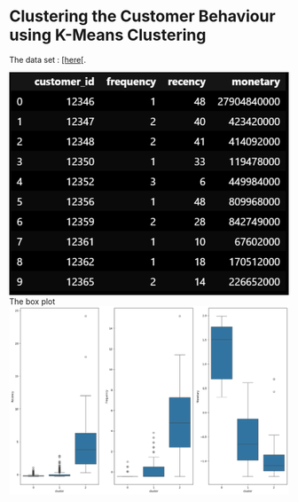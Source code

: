 # Clustering the Customer Behaviour using K-Means Clustering
<body>
  <p>
    The data set : <a href="https://storage.googleapis.com/dqlab-dataset/RFM_customer.csv">[here[</a>.     
  </p>
  <img src = "https://github.com/adinovitarini/porto_unsupervised_learning/blob/main/data_head.png">
  The box plot 
  <img src="https://github.com/adinovitarini/porto_unsupervised_learning/blob/main/boxplot1.png">
</body>
